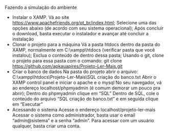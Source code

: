 Fazendo a simulação do ambiente
- Instalar o XAMP.
    Vá ao site https://www.apachefriends.org/pt_br/index.html;
    Selecione uma das opções abaixo (de acordo com seu sistema operacional);
    Após concluir o download, basta executar o instalador e avançar até concluir
    a instalação
- Clonar o projeto para a máquina
    Vá a pasta htdocs dentro da pasta do XAMP, normalmente em
    C:\xampp\htdocs (verificar pasta que você instalou);
    Exclua o conteúdo de dentro dessa pasta;
    Usando o git, clone o projeto para essa pasta com o comando:
    git clone https://github.com/apkauapires/Projeto-Ler-Mais.git
- Criar o banco de dados
    Na pasta do projeto abrir o arquivo:
    C:\xampp\htdocs\Projeto-Ler-Mais\SQL criação do banco.txt
    Abrir o XAMP control panel e iniciar o apache e o mysql
    No seu navegador, vá ao endereço localhost/phpmyadmin (é comum demorar
  um pouco pra abrir);
    Dentro do phpmyadmin clique em “SQL”
    Dentro de SQL, cole o conteúdo do arquivo “SQL criação do banco.txt” e em
    seguida clique em “Executar”
- Acessando o sistema
    Acesse o endereço localhost/projeto-ler-mais
    Acessar o sistema como administrador, basta usar o email “admin@sistema”
    e a senha “admin”.
    Para acessar com um usuário qualquer, basta criar uma conta.
